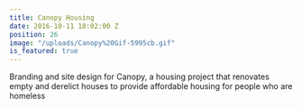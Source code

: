 ```yaml
---
title: Canopy Housing
date: 2016-10-11 18:02:00 Z
position: 26
image: "/uploads/Canopy%20Gif-5995cb.gif"
is_featured: true
---
```


Branding and site design for Canopy, a housing project that renovates empty and derelict houses to provide affordable housing for people who are homeless
